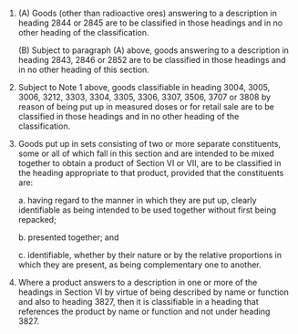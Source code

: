 1. (A) Goods (other than radioactive ores) answering to a description in heading 2844 or 2845 are to be classified in those headings and in no other heading of the classification.

    (B) Subject to paragraph (A) above, goods answering to a description in heading 2843, 2846 or 2852 are to be classified in those headings and in no other heading of this section.

2. Subject to Note 1 above, goods classifiable in heading 3004, 3005, 3006, 3212, 3303, 3304, 3305, 3306, 3307, 3506, 3707 or 3808 by reason of being put up in measured doses or for retail sale are to be classified in those headings and in no other heading of the classification.

3. Goods put up in sets consisting of two or more separate constituents, some or all of which fall in this section and are intended to be mixed together to obtain a product of Section VI or VII, are to be classified in the heading appropriate to that product, provided that the constituents are:

    a. having regard to the manner in which they are put up, clearly identifiable as being intended to be used together without first being repacked;
    
    b. presented together; and
    
    c. identifiable, whether by their nature or by the relative proportions in which they are present, as being complementary one to another.

4. Where a product answers to a description in one or more of the headings in Section VI by virtue of being described by name or function and also to heading 3827, then it is classifiable in a heading that references the product by name or function and not under heading 3827.